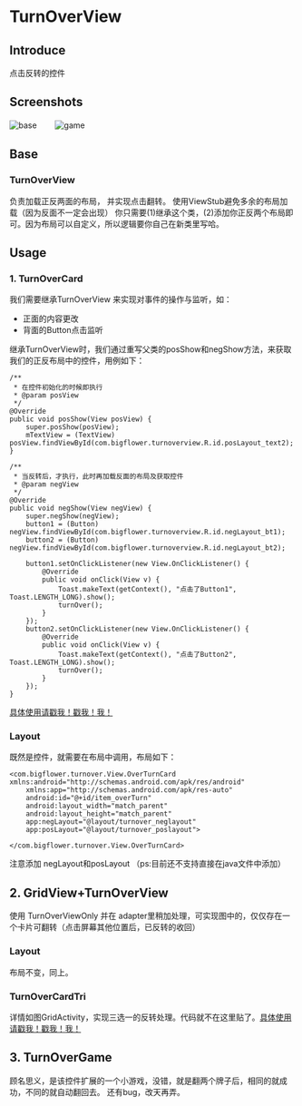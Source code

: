 # TurnOverView


## Introduce
点击反转的控件

## Screenshots

![base](http://7xjizl.com1.z0.glb.clouddn.com/turnover3.gif)　　 ![game](http://7xjizl.com1.z0.glb.clouddn.com/turnover4.gif)

## Base
### TurnOverView 

负责加载正反两面的布局， 并实现点击翻转。 使用ViewStub避免多余的布局加载（因为反面不一定会出现）
你只需要(1)继承这个类，(2)添加你正反两个布局即可。因为布局可以自定义，所以逻辑要你自己在新类里写哈。

## Usage
### 1. TurnOverCard 

我们需要继承TurnOverView 来实现对事件的操作与监听，如：

- 正面的内容更改
- 背面的Button点击监听

继承TurnOverView时，我们通过重写父类的posShow和negShow方法，来获取我们的正反布局中的控件，用例如下：

	/**
     * 在控件初始化的时候即执行
     * @param posView
     */
	@Override
    public void posShow(View posView) {
        super.posShow(posView);
        mTextView = (TextView) posView.findViewById(com.bigflower.turnoverview.R.id.posLayout_text2);
    }

	/**
     * 当反转后，才执行，此时再加载反面的布局及获取控件
     * @param negView
     */
    @Override
    public void negShow(View negView) {
        super.negShow(negView);
        button1 = (Button) negView.findViewById(com.bigflower.turnoverview.R.id.negLayout_bt1);
        button2 = (Button) negView.findViewById(com.bigflower.turnoverview.R.id.negLayout_bt2);

        button1.setOnClickListener(new View.OnClickListener() {
            @Override
            public void onClick(View v) {
                Toast.makeText(getContext(), "点击了Button1", Toast.LENGTH_LONG).show();
                turnOver();
            }
        });
        button2.setOnClickListener(new View.OnClickListener() {
            @Override
            public void onClick(View v) {
                Toast.makeText(getContext(), "点击了Button2", Toast.LENGTH_LONG).show();
                turnOver();
            }
        });
    }

[具体使用请戳我！戳我！我！](https://github.com/mBigFlower/TurnOverView/blob/master/app/src/main/java/com/bigflower/turnover/View/OverTurnCard.java)

### Layout

既然是控件，就需要在布局中调用，布局如下：

	<com.bigflower.turnover.View.OverTurnCard xmlns:android="http://schemas.android.com/apk/res/android"
	    xmlns:app="http://schemas.android.com/apk/res-auto"
	    android:id="@+id/item_overTurn"
	    android:layout_width="match_parent"
	    android:layout_height="match_parent"
	    app:negLayout="@layout/turnover_neglayout"
	    app:posLayout="@layout/turnover_poslayout">

	</com.bigflower.turnover.View.OverTurnCard>

注意添加 negLayout和posLayout
（ps:目前还不支持直接在java文件中添加）

## 2. GridView+TurnOverView

使用 TurnOverViewOnly 并在 adapter里稍加处理，可实现图中的，仅仅存在一个卡片可翻转（点击屏幕其他位置后，已反转的收回）

### Layout

 布局不变，同上。

### TurnOverCardTri

详情如图GridActivity，实现三选一的反转处理。代码就不在这里贴了。[具体使用请戳我！戳我！我！](https://github.com/mBigFlower/TurnOverView/blob/master/app/src/main/java/com/bigflower/turnover/View/TurnOverCardTri.java)

## 3. TurnOverGame

顾名思义，是该控件扩展的一个小游戏，没错，就是翻两个牌子后，相同的就成功，不同的就自动翻回去。
还有bug，改天再弄。

